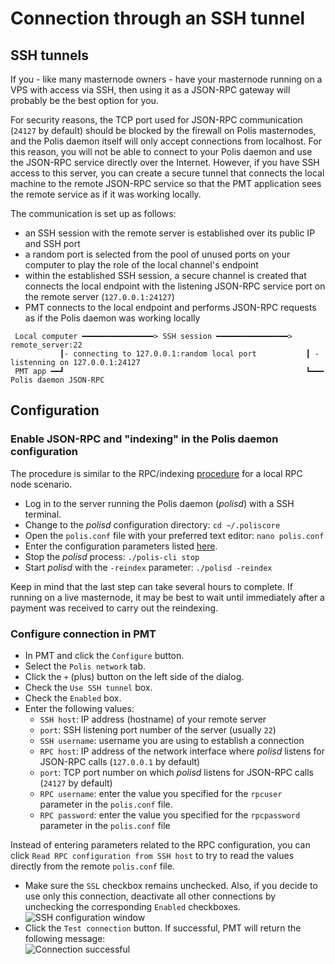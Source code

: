 # Connection through an SSH tunnel

## SSH tunnels

If you - like many masternode owners - have your masternode running on a VPS with access via SSH, then using it as a JSON-RPC gateway will probably be the best option for you.

For security reasons, the TCP port used for JSON-RPC communication (`24127` by default) should be blocked by the firewall on Polis masternodes, and the Polis daemon itself will only accept connections from localhost. For this reason, you will not be able to connect to your Polis daemon and use the JSON-RPC service directly over the Internet. However, if you have SSH access to this server, you can create a secure tunnel that connects the local machine to the remote JSON-RPC service so that the PMT application sees the remote service as if it was working locally.

The communication is set up as follows:
 * an SSH session with the remote server is established over its public IP and SSH port
 * a random port is selected from the pool of unused ports on your computer to play the role of the local channel's endpoint
 * within the established SSH session, a secure channel is created that connects the local endpoint with the listening JSON-RPC service port on the remote server (`127.0.0.1:24127`)
 * PMT connects to the local endpoint and performs JSON-RPC requests as if the Polis daemon was working locally

```
 Local computer ━━━━━━━━━━━━━━━━> SSH session ━━━━━━━━━━━━━━━━> remote_server:22
           ┃- connecting to 127.0.0.1:random local port           ┃ - listenning on 127.0.0.1:24127
 PMT app ━━┛                                                      ┗━━━ Polis daemon JSON-RPC
```

## Configuration

### Enable JSON-RPC and "indexing" in the Polis daemon configuration

The procedure is similar to the RPC/indexing [procedure](config-connection-direct.md#2-enable-json-rpc-and-indexing-in-the-polis-core) for a local RPC node scenario.
 * Log in to the server running the Polis daemon (*polisd*) with a SSH terminal.
 * Change to the *polisd* configuration directory: `cd ~/.poliscore`
 * Open the `polis.conf` file with your preferred text editor: `nano polis.conf`
 * Enter the configuration parameters listed [here](config-connection-direct.md#set-the-required-parameters-in-the-polisconf-file).
 * Stop the *polisd* process: `./polis-cli stop`
 * Start *polisd* with the `-reindex` parameter: `./polisd -reindex`

Keep in mind that the last step can take several hours to complete. If running on a live masternode, it may be best to wait until immediately after a payment was received to carry out the reindexing.

### Configure connection in PMT

 * In PMT and click the `Configure` button.
 * Select the `Polis network` tab.
 * Click the `+` (plus) button on the left side of the dialog.
 * Check the `Use SSH tunnel` box.
 * Check the `Enabled` box.
 * Enter the following values:
   * `SSH host`: IP address (hostname) of your remote server
   * `port`: SSH listening port number of the server (usually `22`)
   * `SSH username`: username you are using to establish a connection
   * `RPC host`: IP address of the network interface where *polisd* listens for JSON-RPC calls (`127.0.0.1` by default)
   * `port`: TCP port number on which *polisd* listens for JSON-RPC calls (`24127` by default)
   * `RPC username`: enter the value you specified for the `rpcuser` parameter in the `polis.conf` file.
   * `RPC password`: enter the value you specified for the `rpcpassword` parameter in the `polis.conf` file

Instead of entering parameters related to the RPC configuration, you can click `Read RPC configuration from SSH host` to try to read the values directly from the remote `polis.conf` file.
  * Make sure the `SSL` checkbox remains unchecked. Also, if you decide to use only this connection, deactivate all other connections by unchecking the corresponding `Enabled` checkboxes.  
    ![SSH configuration window](img/pmt-config-dlg-conn-ssh.png)
  * Click the `Test connection` button. If successful, PMT will return the following message:  
    ![Connection successful](img/pmt-conn-success.png)
